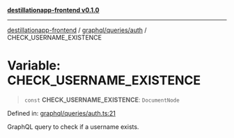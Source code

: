 [**destillationapp-frontend v0.1.0**](../../../../README.md)

***

[destillationapp-frontend](../../../../modules.md) / [graphql/queries/auth](../README.md) / CHECK\_USERNAME\_EXISTENCE

# Variable: CHECK\_USERNAME\_EXISTENCE

> `const` **CHECK\_USERNAME\_EXISTENCE**: `DocumentNode`

Defined in: [graphql/queries/auth.ts:21](https://github.com/DestillApp/main/blob/ec2df52a50a22efb35f12a0243274f6d03fbca52/frontend/src/graphql/queries/auth.ts#L21)

GraphQL query to check if a username exists.
